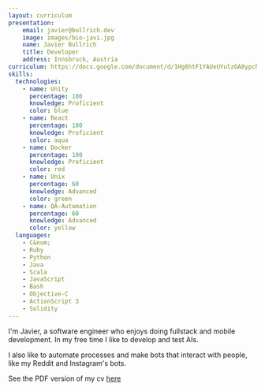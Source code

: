 ```yaml
---
layout: curriculum
presentation:
    email: javier@bullrich.dev
    image: images/bio-javi.jpg
    name: Javier Bullrich
    title: Developer
    address: Innsbruck, Austria
curriculum: https://docs.google.com/document/d/1Hg6htF1YAUeUYulzGA8ypcN5wfboGtUL9D6zjcC09R8/edit?usp=sharing
skills:
  technologies:
    - name: Unity
      percentage: 100
      knowledge: Proficient
      color: blue
    - name: React
      percentage: 100
      knowledge: Proficient
      color: aqua
    - name: Docker
      percentage: 100
      knowledge: Proficient
      color: red
    - name: Unix
      percentage: 60
      knowledge: Advanced
      color: green
    - name: QA-Automation
      percentage: 60
      knowledge: Advanced
      color: yellow
  languages:
    - C&num;
    - Ruby
    - Python
    - Java
    - Scala
    - JavaScript
    - Bash
    - Objective-C
    - ActionScript 3
    - Solidity
---
```

I'm Javier, a software engineer who enjoys doing fullstack and mobile development. In my free time I like to develop and test AIs.

I also like to automate processes and make bots that interact with people, like my Reddit and Instagram's bots.

See the PDF version of my cv [here](https://docs.google.com/document/d/1Hg6htF1YAUeUYulzGA8ypcN5wfboGtUL9D6zjcC09R8)